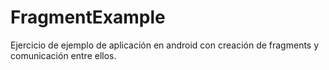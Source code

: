 # FragmentExample

Ejercicio de ejemplo de aplicación en android con creación de fragments y comunicación entre ellos.
